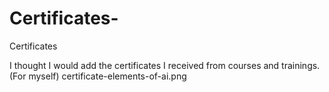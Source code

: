 # Certificates-
Certificates

I thought I would add the certificates I received from courses and trainings. (For myself)
certificate-elements-of-ai.png

